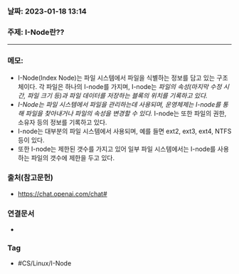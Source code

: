 ### 날짜: 2023-01-18 13:14

### 주제: I-Node란??
---
### 메모: 
- I-Node(Index Node)는 파일 시스템에서 파일을 식별하는 정보를 담고 있는 구조체이다. 각 파일은 하나의 I-node를 가지며, I-node는 *파일의 속성(마지막 수정 시간, 파일 크기 등)과 파일 데이터를 저장하는 블록의 위치를 기록하고 있다.* 
- *I-Node는 파일 시스템에서 파일을 관리하는데 사용되며, 운영체제는 I-node를 통해 파일을 찾아내거나 파일의 속성을 변경할 수 있다.* I-node는 또한 파일의 권한, 소유자 등의 정보를 기록하고 있다. 
- I-node는 대부분의 파일 시스템에서 사용되며, 예를 들면 ext2, ext3, ext4, NTFS 등이 있다. 
- 또한 I-node는 제한된 갯수를 가지고 있어 일부 파일 시스템에서는 I-node를 사용하는 파일의 갯수에 제한을 두고 있다. 

### 출처(참고문헌) 
- https://chat.openai.com/chat#

### 연결문서 
- 

### Tag
- #CS/Linux/I-Node 
